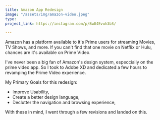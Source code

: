 ```yaml
---
title: Amazon App Redesign
image: "/assets/img/amazon-video.jpeg"
type: 
project_link: https://instagram.com/p/Bw04Evuh3bS/

---
```

Amazon has a platform available to it's Prime users for streaming Movies, TV Shows, and more. If you can't find that one movie on Netflix or Hulu, chances are it's available on Prime Video.

I've never been a big fan of Amazon's design system, especcially on the prime video app. So I took to Adobe XD and dedicated a few hours to revamping the Prime Video experience.

My Primary Goals for this redesign:

- Improve Usability,
- Create a better design language,
- Declutter the navigation and browsing experience,

With these in mind, I went through a few revisions and landed on this.